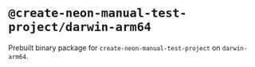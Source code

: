 # `@create-neon-manual-test-project/darwin-arm64`

Prebuilt binary package for `create-neon-manual-test-project` on `darwin-arm64`.
